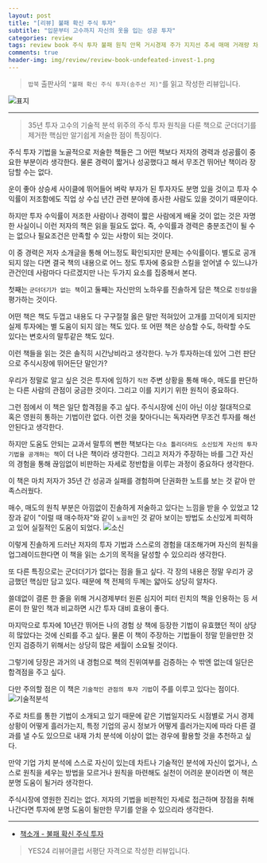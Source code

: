 ```yaml
---  
layout: post  
title: "[리뷰] 불패 확신 주식 투자"  
subtitle: "입문부터 고수까지 자신의 옷을 입는 성공 투자"  
categories: review  
tags: review book 주식 투자 불패 원칙 안목 거시경제 주가 지지선 추세 매매 거래량 차트 세력주 테마주 기법 급등주    
comments: true  
header-img: img/review/review-book-undefeated-invest-1.png
---  
```

  
> `밥북` 출판사의 `"불패 확신 주식 투자(송주선 저)"`를 읽고 작성한 리뷰입니다.  

![표지](https://telegeam.github.io/assets/img/review/review-book-undefeated-invest-1.png)  

---

> 35년 투자 고수의 기술적 분석 위주의 주식 투자 원칙을 다룬 책으로 군더더기를 제거한 핵심만 알기쉽게 저술한 점이 특징이다.

주식 투자 기법을 노골적으로 저술한 책들은 그 어떤 책보다 저자의 경력과 성공률이 중요한 부분이라 생각한다. 물론 경력이 짧거나 성공했다고 해서 무조건 뛰어난 책이라 장담할 수는 없다. 

운이 좋아 상승세 사이클에 뛰어들어 벼락 부자가 된 투자자도 분명 있을 것이고 투자 수익률이 저조함에도 직업 상 수십 년간 관련 분야에 종사한 사람도 있을 것이기 때문이다. 

하지만 투자 수익률이 저조한 사람이나 경력이 짧은 사람에게 배울 것이 없는 것은 자명한 사실이니 이런 저자의 책은 읽을 필요도 없다. 즉, 수익률과 경력은 충분조건이 될 수는 없으나 필요조건은 만족할 수 있는 사항이 되는 것이다. 

이 중 경력은 저자 소개글을 통해 어느정도 확인되지만 문제는 수익률이다. 별도로 공개되지 않는 다면 결국 책의 내용으로 어느 정도 투자에 중요한 스킬을 얻어낼 수 있느냐가 관건인데 사람마다 다르겠지만 나는 두가지 요소를 집중해서 본다. 

첫째는 `군더더기가 없는 책`이고 둘째는 자신만의 노하우를 진솔하게 담은 책으로 `진정성`을 평가하는 것이다. 

어떤 책은 책도 두껍고 내용도 다 구구절절 옳은 말만 적혀있어 고개를 끄덕이게 되지만 실제 투자에는 별 도움이 되지 않는 책도 있다. 또 어떤 책은 상승할 수도, 하락할 수도 있다는 변호사의 말투같은 책도 있다. 

이런 책들을 읽는 것은 솔직히 시간낭비라고 생각한다. 누가 투자하는데 있어 그런 판단으로 주식시장에 뛰어든단 말인가?

우리가 정말로 알고 싶은 것은 투자에 임하기 `직전` 주변 상황을 통해 매수, 매도를 판단하는 다른 사람의 관점이 궁금한 것이다. 그리고 이를 지키기 위한 원칙이 중요하다. 

그런 점에서 이 책은 일단 합격점을 주고 싶다. 주식시장에 신이 아닌 이상 절대적으로 혹은 영원히 통하는 기법이란 없다. 이런 것을 찾아다니는 독자라면 무조건 투자를 해선 안된다고 생각한다. 

하지만 도움도 안되는 교과서 말투의 뻔한 책보다는 `다소 틀리더라도 소신있게 자신의 투자 기법을 공개하는 책`이 더 나은 책이라 생각한다. 그리고 저자가 주장하는 바를 그간 자신의 경험을 통해 끊임없이 비판하는 자세로 정반합을 이루는 과정이 중요하다 생각한다. 

이 책은 마치 저자가 35년 간 성공과 실패를 경험하며 단권화한 노트를 보는 것 같아 만족스러웠다. 

매수, 매도의 원칙 부분은 아낌없이 진솔하게 저술하고 있다는 느낌을 받을 수 있었고 12장과 같이 "이럴 때 매수하자"와 같이 `노골적`인 것 같아 보이는 방법도 소신있게 피력하고 있어 실질적인 도움이 되었다. 
![소신](https://telegeam.github.io/assets/img/review/review-book-undefeated-invest-3.png)  

이렇게 진솔하게 드러난 저자의 투자 기법과 스스로의 경험을 대조해가며 자신의 원칙을 업그레이드한다면 이 책을 읽는 소기의 목적을 달성할 수 있으리라 생각한다. 

또 다른 특징으로는 군더더기가 없다는 점을 들고 싶다. 각 장의 내용은 정말 우리가 궁금했던 핵심만 담고 있다. 때문에 책 전체의 두께는 얇아도 상당히 알차다. 

쓸데없이 결론 한 줄을 위해 거시경제부터 원론 심지어 피터 린치의 책을 인용하는 등 서론이 한 말인 책과 비교하면 시간 투자 대비 효용이 좋다. 

마지막으로 투자에 10년간 뛰어든 나의 경험 상 책에 등장한 기법이 유효했던 적이 상당히 많았다는 것에 신뢰를 주고 싶다. 물론 이 책이 주장하는 기법들이 정말 믿을만한 것인지 검증하기 위해서는 상당히 많은 세월이 소요될 것이다. 

그렇기에 당장은 과거의 내 경험으로 책의 진위여부를 검증하는 수 밖엔 없는데 일단은 합격점을 주고 싶다. 

다만 주의할 점은 이 책은 `기술적인 관점의 투자 기법`이 주를 이루고 있다는 점이다. 
![기술적분석](https://telegeam.github.io/assets/img/review/review-book-undefeated-invest-2.png)  

주로 차트를 통한 기법이 소개되고 있기 때문에 같은 기법일지라도 시점별로 거시 경제 상황이 어떻게 흘러가는지, 특정 기업의 공시 정보가 어떻게 흘러가는지에 따라 다른 결과를 낼 수도 있으므로 내재 가치 분석에 이상이 없는 경우에 활용할 것을 추천하고 싶다.

만약 기업 가치 분석에 스스로 자신이 있는데 차트나 기술적인 분석에 자신이 없거나, 스스로 원칙을 세우는 방법을 모르거나 원칙을 마련해도 실천이 어려운 분이라면 이 책은 분명 도움이 될거라 생각한다.

주식시장에 영원한 진리는 없다. 저자의 기법을 비판적인 자세로 접근하며 장점을 취해나간다면 투자에 분명 도움이 될만한 무기를 얻을 수 있으리라 생각한다.

---

* [책소개 - 불패 확신 주식 투자](http://www.yes24.com/Product/Goods/108569308)

> YES24 리뷰어클럽 서평단 자격으로 작성한 리뷰입니다.
